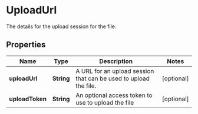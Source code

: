 

# UploadUrl

The details for the upload session for the file.

## Properties

| Name | Type | Description | Notes |
|------------ | ------------- | ------------- | -------------|
|**uploadUrl** | **String** | A URL for an upload session that can be used to upload the file. |  [optional] |
|**uploadToken** | **String** | An optional access token to use to upload the file |  [optional] |



